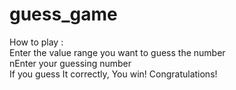# guess_game
How to play :<br>
Enter the value range you want to guess the number<br>
nEnter your guessing number<br>
If you guess It correctly, You win! Congratulations!
